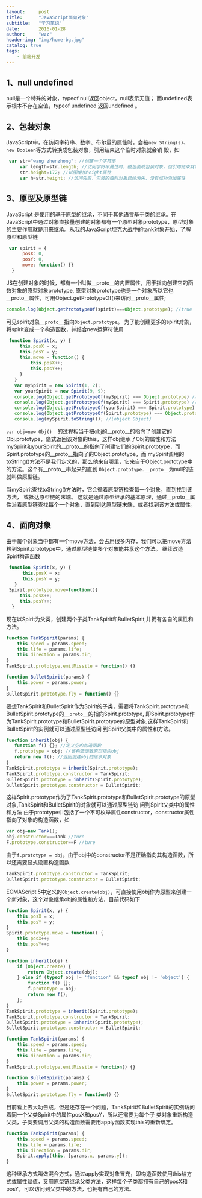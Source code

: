 ```yaml
---
layout:     post
title:      "JavaScript面向对象"
subtitle:   "学习笔记"
date:       2016-01-28
author:     "wzz"
header-img: "img/home-bg.jpg"
catalog: true
tags:
    - 前端开发
---
```


## 1、null undefined

null是一个特殊的对象，typeof null返回object，null表示无值； 而undefined表示根本不存在空值，typeof undefined 返回undefined
。
## 2、包装对象

JavaScript中，在访问字符串、数字、布尔量的属性时，会被`new String(s)`、`new Boolean`等方式转换成包装对象，引用结束这个临时对象就会销 毁，如

```js
 var str="wang zhenzhong"; //创建一个字符串
     var length=str.length; //访问字符串属性时，被包装成包装对象，但引用结束就销毁这个对象
     str.height=172; //试图增加height属性
     var h=str.height; //访问失败，包装的临时对象已经消失，没有成功添加属性  
 ```

## 3、原型及原型链

JavaScript 是使用的基于原型的继承，不同于其他语言基于类的继承。在JavaScript中通过对象直接量创建的对象都有一个原型对象prototype，原型对象的主要作用就是用来继承。从我的JavaScript坦克大战中的tank对象开始，了解原型和原型链

```js
 var spirit = {
      posX: 0,
      posY: 0,
      move: function() {}
  }
```

JS在创建对象的时候，都有一个叫做__proto__的内置属性，用于指向创建它的函数对象的原型对象prototype, 原型对象prototype也是一个对象所以它也__proto__属性，可用Object.getPrototypeOf()来访问__proto__属性;

```js  
console.log(Object.getPrototypeOf(spirit)===Object.prototype); //true
```

可见spirit对象`__proto__`指向`Object.prototype`。 为了能创建更多的spirit对象，将spirit变成一个构造函数，并结合new运算符使用  

```js
 function Spirit(x, y) {
     this.posX = x;
     this.posY = y;
     this.move = function() {
         this.posX++;
         this.posY++;
     }
   }
   var mySpirit = new Spirit(1, 2);
   var yourSpirit = new Spirit(9, 9);
   console.log(Object.getPrototypeOf(mySpirit) === Object.prototype) //false
   console.log(Object.getPrototypeOf(mySpirit) === Spirit.prototype) //ture
   console.log(Object.getPrototypeOf(yourSpirit) === Spirit.prototype) //ture
   console.log(Object.getPrototypeOf(Spirit.prototype) === Object.prototype) //ture
   console.log(mySpirit.toString()); //[object Object]
 ```

`var obj=new Obj()  `的过程相当于把obj的__proto__的指向了创建它的Obj.prototype，隐式返回该对象的this，这样obj继承了Obj的属性和方法 mySpirit和yourSpirit的__proto__的指向了创建它们的Spirit.prototype，而Spirit.prototype的__proto__指向了的Object.prototype，而 mySpirit调用的toString()方法不是我们定义的，那么他来自哪里，它来自于Object.prototype中的方法。这个有__proto__串起来的直到 `Object.prototype.__proto__`为null的链就叫做原型链。

当mySpirit查找toString()方法时，它会循着原型链检查每一个对象，直到找到该方法， 或抵达原型链的末端。 这就是通过原型继承的基本原理，通过__proto__属性沿着原型链查找每个一个对象，直到到达原型链末端，或者找到该方法或属性。

## 4、面向对象

由于每个对象当中都有一个move方法，会占用很多内存，我们可以把move方法移到Spirit.prototype中，通过原型链使多个对象能共享这个方法。 继续改造Spirit构造函数

```js
 function Spirit(x, y) {
      this.posX = x;
      this.posY = y;
   }
 Spirit.prototype.move=function(){
     this.posX++;
     this.posY++;
  }
```

现在以Spirit为父类，创建两个子类TankSpirit和BulletSpirit,并拥有各自的属性和方法。

```js
function TankSpirit(params) {
    this.speed = params.speed;
    this.life = params.life;
    this.direction = params.dir;
}
TankSpirit.prototype.emitMissile = function() {}

function BulletSpirit(params) {
    this.power = params.power;
}
BulletSpirit.prototype.fly = function() {}
```

要想TankSpirit和BulletSpirit作为Spirit的子类，需要将TankSpirit.prototype和BulletSpirit.prototype的`__proto__`的指向Spirit.prototype, 即Spirit.prototype作为TankSpirit.prototype和BulletSpirit.prototype的原型对象,这样TankSpirit和BulletSpirit的实例就可以通过原型链访问 到Spirit父类中的属性和方法。

 ```js
function inherit(obj) {
    function f() {}; //定义空的构造函数
    f.prototype = obj; //该构造函数原型指向obj
    return new f(); //返回创建obj的继承对象
}
TankSpirit.prototype = inherit(Spirit.prototype);
TankSpirit.prototype.constructor = TankSpirit;
BulletSpirit.prototype = inherit(Spirit.prototype);
BulletSpirit.prototype.constructor = BulletSpirit;
 ```

这样Spirit.prototype作为了TankSpirit.prototype和BulletSpirit.prototype的原型对象,TankSpirit和BulletSpirit的对象就可以通过原型链访 问到Spirit父类中的属性和方法 由于prototype中包括了一个不可枚举属性constructor，constructor属性指向了对象的构造函数，如

```js
var obj=new Tank();
obj.constructor===Tank //ture
F.prototype.constructor==F //ture
```

由于`f.prototype = obj`，由于obj中的constructor不是正确指向其构造函数，所以还需要显式设置构造函数

```js
TankSpirit.prototype.constructor = TankSpirit;
BulletSpirit.prototype.constructor = BulletSpirit;
```

ECMAScript 5中定义的`Object.create(obj)`，可直接使用obj作为原型来创建一个新对象，这个对象继承obj的属性和方法，目前代码如下

```js
function Spirit(x, y) {
    this.posX = x;
    this.posY = y;
}
Spirit.prototype.move = function() {
    this.posX++;
    this.posY++;
}

function inherit(obj) {
    if (Object.create) {
        return Object.create(obj);
    } else if (typeof obj != 'function' && typeof obj != 'object') {
        function f() {};
        f.prototype = obj;
        return new f();
    };
}
TankSpirit.prototype = inherit(Spirit.prototype);
TankSpirit.prototype.constructor = TankSpirit;
BulletSpirit.prototype = inherit(Spirit.prototype);
BulletSpirit.prototype.constructor = BulletSpirit;

function TankSpirit(params) {
    this.speed = params.speed;
    this.life = params.life;
    this.direction = params.dir;
}
TankSpirit.prototype.emitMissile = function() {}

function BulletSpirit(params) {
    this.power = params.power;
}
BulletSpirit.prototype.fly = function() {}
```

目前看上去大功告成，但是还存在一个问题，TankSpirit和BulletSpirit的实例访问着同一个父类Spirit中的属性posX和posY，所以还需要为每个子 类对象重新构造父类，子类要调用父类的构造函数需要用apply函数实现this的重新绑定。

```js
function TankSpirit(params) {
    this.speed = params.speed;
    this.life = params.life;
    this.direction = params.dir;
    Spirit.apply(this, [params.x, params.y]);
}
```

这种继承方式叫做混合方式，通过apply实现对象冒充，即构造函数使用this给方式或属性赋值，又用原型链继承父类方法，这样每个子类都拥有自己的posX和posY，可以访问到父类中的方法，也拥有自己的方法。
